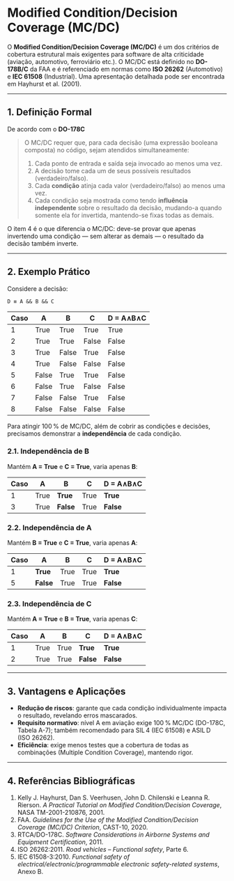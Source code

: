 # Modified Condition/Decision Coverage (MC/DC)

O **Modified Condition/Decision Coverage (MC/DC)** é um dos critérios de cobertura estrutural mais exigentes para software de alta criticidade (aviação, automotivo, ferroviário etc.). O MC/DC está definido no **DO-178B/C** da FAA e é referenciado em normas como **ISO 26262** (Automotivo) e **IEC 61508** (Industrial). Uma apresentação detalhada pode ser encontrada em Hayhurst et al. (2001).

---

## 1. Definição Formal

De acordo com o **DO-178C** 

> O MC/DC requer que, para cada decisão (uma expressão booleana composta) no código, sejam atendidos simultaneamente:
>
> 1. Cada ponto de entrada e saída seja invocado ao menos uma vez.
> 2. A decisão tome cada um de seus possíveis resultados (verdadeiro/falso).
> 3. Cada **condição** atinja cada valor (verdadeiro/falso) ao menos uma vez.
> 4. Cada condição seja mostrada como tendo **influência independente** sobre o resultado da decisão, mudando-a quando somente ela for invertida, mantendo-se fixas todas as demais.

O item 4 é o que diferencia o MC/DC: deve-se provar que apenas invertendo uma condição — sem alterar as demais — o resultado da decisão também inverte.

---

## 2. Exemplo Prático

Considere a decisão:

```plaintext
D ≡ A && B && C
```

| Caso | A     | B     | C     | D = A∧B∧C |
| ---- | ----- | ----- | ----- | --------- |
| 1    | True  | True  | True  | True      |
| 2    | True  | True  | False | False     |
| 3    | True  | False | True  | False     |
| 4    | True  | False | False | False     |
| 5    | False | True  | True  | False     |
| 6    | False | True  | False | False     |
| 7    | False | False | True  | False     |
| 8    | False | False | False | False     |

Para atingir 100 % de MC/DC, além de cobrir as condições e decisões, precisamos demonstrar a **independência** de cada condição.

### 2.1. Independência de **B**

Mantém **A = True** e **C = True**, varia apenas **B**:

| Caso | A    | B         | C    | D = A∧B∧C |
| ---- | ---- | --------- | ---- | --------- |
| 1    | True | **True**  | True | **True**  |
| 3    | True | **False** | True | **False** |

### 2.2. Independência de **A**

Mantém **B = True** e **C = True**, varia apenas **A**:

| Caso | A         | B    | C    | D = A∧B∧C |
| ---- | --------- | ---- | ---- | --------- |
| 1    | **True**  | True | True | **True**  |
| 5    | **False** | True | True | **False** |

### 2.3. Independência de **C**

Mantém **A = True** e **B = True**, varia apenas **C**:

| Caso | A    | B    | C         | D = A∧B∧C |
| ---- | ---- | ---- | --------- | --------- |
| 1    | True | True | **True**  | **True**  |
| 2    | True | True | **False** | **False** |

---

## 3. Vantagens e Aplicações

* **Redução de riscos**: garante que cada condição individualmente impacta o resultado, revelando erros mascarados.
* **Requisito normativo**: nível A em aviação exige 100 % MC/DC (DO-178C, Tabela A-7); também recomendado para SIL 4 (IEC 61508) e ASIL D (ISO 26262).
* **Eficiência**: exige menos testes que a cobertura de todas as combinações (Multiple Condition Coverage), mantendo rigor.

---

## 4. Referências Bibliográficas

1. Kelly J. Hayhurst, Dan S. Veerhusen, John D. Chilenski e Leanna R. Rierson. *A Practical Tutorial on Modified Condition/Decision Coverage*, NASA TM-2001-210876, 2001.
2. FAA. *Guidelines for the Use of the Modified Condition/Decision Coverage (MC/DC) Criterion*, CAST-10, 2020.
3. RTCA/DO-178C. *Software Considerations in Airborne Systems and Equipment Certification*, 2011.
4. ISO 26262:2011. *Road vehicles – Functional safety*, Parte 6.
5. IEC 61508-3:2010. *Functional safety of electrical/electronic/programmable electronic safety-related systems*, Anexo B.
